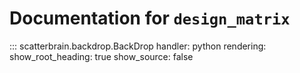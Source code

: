 # Documentation for `design_matrix`

::: scatterbrain.backdrop.BackDrop
    handler: python
    rendering:
      show_root_heading: true
      show_source: false
